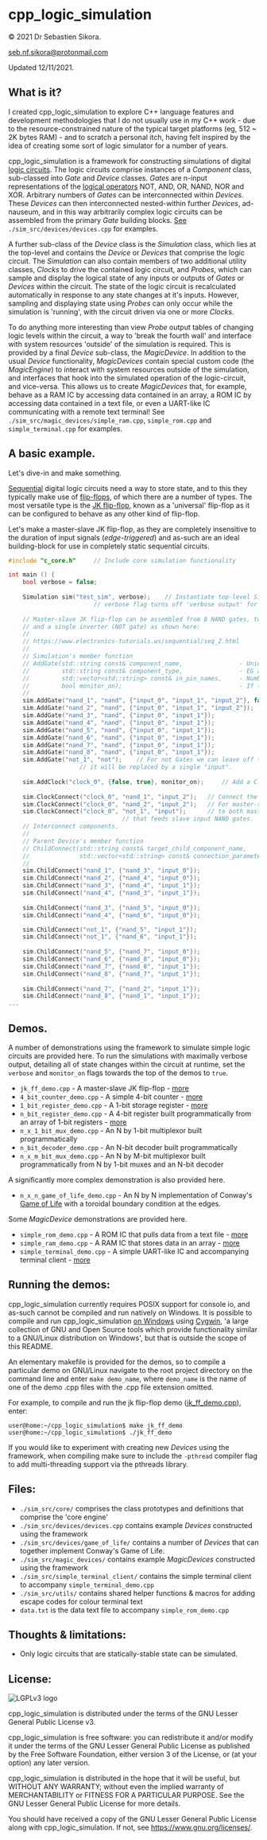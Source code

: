 # cpp_logic_simulation

© 2021 Dr Sebastien Sikora.

[seb.nf.sikora@protonmail.com](mailto:seb.nf.sikora@protonmail.com)

Updated 12/11/2021.

What is it?
-------------------------

I created cpp_logic_simulation to explore C++ language features and development methodologies that I do not usually use in my C++ work - due to the resource-constrained nature of the typical target platforms (eg, 512 ~ 2K bytes RAM) - and to scratch a personal itch, having felt inspired by the idea of creating some sort of logic simulator for a number of years.

cpp_logic_simulation is a framework for constructing simulations of digital [logic circuits](https://learn.sparkfun.com/tutorials/digital-logic/all). The logic circuits comprise instances of a *Component* class, sub-classed into *Gate* and *Device* classes. *Gates* are n-input representations of the [logical operators](https://learn.sparkfun.com/tutorials/digital-logic/all#combinational-logic) NOT, AND, OR, NAND, NOR and XOR. Arbitrary numbers of *Gates* can be interconnected within *Devices*. These *Devices* can then interconnected nested-within further *Devices*, ad-nauseum, and in this way arbitrarily complex logic circuits can be assembled from the primary *Gate* building blocks. [See](./sim_src/devices/devices.cpp) `./sim_src/devices/devices.cpp` for examples.

A further sub-class of the *Device* class is the *Simulation* class, which lies at the top-level and contains the *Device* or *Devices* that comprise the logic circuit. The *Simulation* can also contain members of two additional utility classes, *Clocks* to drive the contained logic circuit, and *Probes*, which can sample and display the logical state of any inputs or outputs of *Gates* or *Devices* within the circuit. The state of the logic circuit is recalculated automatically in response to any state changes at it's inputs. However, sampling and displaying state using *Probes* can only occur while the simulation is 'running', with the circuit driven via one or more *Clocks*.

To do anything more interesting than view *Probe* output tables of changing logic levels within the circuit, a way to 'break the fourth wall' and interface with system resources 'outside' of the simulation is required. This is provided by a final *Device* sub-class, the *MagicDevice*. In addition to the usual *Device* functionality, *MagicDevices* contain special custom code (the *MagicEngine*) to interact with system resources outside of the simulation, and interfaces that hook into the simulated operation of the logic-circuit, and vice-versa. This allows us to create *MagicDevices* that, for example, behave as a RAM IC by accessing data contained in an array, a ROM IC by accessing data contained in a text file, or even a UART-like IC communicating with a remote text terminal! See `./sim_src/magic_devices/simple_ram.cpp`, `simple_rom.cpp` and `simple_terminal.cpp` for examples.

A basic example.
-------------------------

Let's dive-in and make something.

[Sequential](https://en.wikipedia.org/wiki/Sequential_logic) digital logic circuits need a way to store state, and to this they typically make use of [flip-flops](https://en.wikipedia.org/wiki/Flip-flop_(electronics)), of which there are a number of types. The most versatile type is the [JK flip-flop](https://www.electronics-tutorials.ws/sequential/seq_2.html), known as a 'universal' flip-flop as it can be configured to behave as any other kind of flip-flop.

Let's make a master-slave JK flip-flop, as they are completely insensitive to the duration of input signals (*edge-triggered*) and as-such are an ideal building-block for use in completely static sequential circuits.

```cpp
#include "c_core.h" 	// Include core simulation functionality

int main () {
	bool verbose = false;
	
	Simulation sim("test_sim", verbose);	// Instantiate top-level Simulation Device.
						// verbose flag turns off 'verbose output' for now.
	
	// Master-slave JK flip-flop can be assembled from 8 NAND gates, two three-input and six two-input,
	// and a single inverter (NOT gate) as shown here:
	//
	// https://www.electronics-tutorials.ws/sequential/seq_2.html
	//
	// Simulation's member function
	// AddGate(std::string const& component_name,                - Unique identifier string.
	//         std::string const& component_type,                - EG and, or, nand, nor, xor, not.
	//         std::vector<std::string> const& in_pin_names,     - Number of inputs determined from names.
	//         bool monitor_on);                                 - If flag = true changes in input or output
	//					                                                    states are reported on the console.
	sim.AddGate("nand_1", "nand", {"input_0", "input_1", "input_2"}, false);
	sim.AddGate("nand_2", "nand", {"input_0", "input_1", "input_2"});
	sim.AddGate("nand_3", "nand", {"input_0", "input_1"});
	sim.AddGate("nand_4", "nand", {"input_0", "input_1"});
	sim.AddGate("nand_5", "nand", {"input_0", "input_1"});
	sim.AddGate("nand_6", "nand", {"input_0", "input_1"});
	sim.AddGate("nand_7", "nand", {"input_0", "input_1"});
	sim.AddGate("nand_8", "nand", {"input_0", "input_1"});
	sim.AddGate("not_1", "not");	// For not Gates we can leave off the in pins vector,
					// it will be replaced by a single "input".
	
	sim.AddClock("clock_0", {false, true}, monitor_on);		// Add a Clock.
	
	sim.ClockConnect("clock_0", "nand_1", "input_2");	// Connect the clock where needed.
	sim.ClockConnect("clock_0", "nand_2", "input_2");	// For master-slave JK flip-flop clock connects
	sim.ClockConnect("clock_0", "not_1", "input");		// to both master input NAND gates and NOT gate
								// that feeds slave input NAND gates.
	// Interconnect components.
	//
	// Parent Device's member function
	// ChildConnect(std::string const& target_child_component_name,
	//              std::vector<std::string> const& connection_parameters);
	//
	sim.ChildConnect("nand_1", {"nand_3", "input_0"});
	sim.ChildConnect("nand_2", {"nand_4", "input_0"});
	sim.ChildConnect("nand_3", {"nand_4", "input_1"});
	sim.ChildConnect("nand_4", {"nand_3", "input_1"});
	
	sim.ChildConnect("nand_3", {"nand_5", "input_0"});
	sim.ChildConnect("nand_4", {"nand_6", "input_0"});

	sim.ChildConnect("not_1", {"nand_5", "input_1"});
	sim.ChildConnect("not_1", {"nand_6", "input_1"});
	
	sim.ChildConnect("nand_5", {"nand_7", "input_0"});
	sim.ChildConnect("nand_6", {"nand_8", "input_0"});
	sim.ChildConnect("nand_7", {"nand_8", "input_1"});
	sim.ChildConnect("nand_8", {"nand_7", "input_1"});
	
	sim.ChildConnect("nand_7", {"nand_2", "input_1"});
	sim.ChildConnect("nand_8", {"nand_1", "input_1"});
...
```

Demos.
-------------------------

A number of demonstrations using the framework to simulate simple logic circuits are provided here. To run the simulations with maximally verbose output, detailing all of state changes within the circuit at runtime, set the `verbose` and `monitor_on` flags towards the top of the demos to `true`.
* `jk_ff_demo.cpp` - A master-slave JK flip-flop - [more](./sim_doc/jk_ff_demo.md)
* `4_bit_counter_demo.cpp` - A simple 4-bit counter - [more](./sim_doc/4_bit_counter_demo.md)
* `1_bit_register_demo.cpp` - A 1-bit storage register - [more](./sim_doc/1_bit_register_demo.md)
* `n_bit_register_demo.cpp` - A 4-bit register built programmatically from an array of 1-bit registers - [more](./sim_doc/n_bit_register_demo.md)
* `n_x_1_bit_mux_demo.cpp` - An N by 1-bit multiplexor built programmatically
* `n_bit_decoder_demo.cpp` - An N-bit decoder built programmatically
* `n_x_m_bit_mux_demo.cpp` - An N by M-bit multiplexor built programmatically from N by 1-bit muxes and an N-bit decoder

A significantly more complex demonstration is also provided here.
* `n_x_n_game_of_life_demo.cpp` - An N by N implementation of Conway's [Game of Life](https://en.wikipedia.org/wiki/Conway%27s_Game_of_Life) with a toroidal boundary condition at the edges.

Some *MagicDevice* demonstrations are provided here.
* `simple_rom_demo.cpp` - A ROM IC that pulls data from a text file - [more](./sim_doc/simple_rom_demo.md)
* `simple_ram_demo.cpp` - A RAM IC that stores data in an array - [more](./sim_doc/simple_ram_demo.md)
* `simple_terminal_demo.cpp` - A simple UART-like IC and accompanying terminal client - [more](./sim_doc/simple_terminal_demo.md)

Running the demos:
-------------------------

cpp_logic_simulation currently requires POSIX support for console io, and as-such cannot be compiled and run natively on Windows. It is possible to compile and run cpp_logic_simulation [on Windows](https://www.staff.ncl.ac.uk/andrey.mokhov/EEE1008/first-c-program.html) using [Cygwin](https://www.cygwin.com/), 'a large collection of GNU and Open Source tools which provide functionality similar to a GNU/Linux distribution on Windows', but that is outside the scope of this README. 

An elementary makefile is provided for the demos, so to compile a particular demo on GNU/Linux navigate to the root project directory on the command line and enter `make demo_name`, where `demo_name` is the name of one of the demo .cpp files with the .cpp file extension omitted.

For example, to compile and run the jk flip-flop demo ([jk_ff_demo.cpp](jk_ff_demo.cpp)), enter:

```
user@home:~/cpp_logic_simulation$ make jk_ff_demo
user@home:~/cpp_logic_simulation$ ./jk_ff_demo
```

If you would like to experiment with creating new *Devices* using the framework, when compiling make sure to include the `-pthread` compiler flag to add multi-threading support via the pthreads library.

Files:
-------------------------
* `./sim_src/core/` comprises the class prototypes and definitions that comprise the 'core engine'
* `./sim_src/devices/devices.cpp` contains example *Devices* constructed using the framework
* `./sim_src/devices/game_of_life/` contains a number of *Devices* that can together implement Conway's Game of Life.
* `./sim_src/magic_devices/` contains example *MagicDevices* constructed using the framework
* `./sim_src/simple_terminal_client/` contains the simple terminal client to accompany `simple_terminal_demo.cpp`
* `./sim_src/utils/` contains shared helper functions & macros for adding escape codes for colour terminal text
* `data.txt` is the data text file to accompany `simple_rom_demo.cpp`

Thoughts & limitations:
-------------------------

* Only logic circuits that are statically-stable state can be simulated.

License:
-------------------------

![LGPLv3 logo](sim_doc/220px-LGPLv3_Logo.png)

cpp_logic_simulation is distributed under the terms of the GNU Lesser General Public License v3.

cpp_logic_simulation is free software: you can redistribute it and/or modify it under the terms of the GNU Lesser General Public License as published by the Free Software Foundation, either version 3 of the License, or (at your option) any later version.

cpp_logic_simulation is distributed in the hope that it will be useful, but WITHOUT ANY WARRANTY; without even the implied warranty of MERCHANTABILITY or FITNESS FOR A PARTICULAR PURPOSE.  See the GNU Lesser General Public License for more details.

You should have received a copy of the GNU Lesser General Public License along with cpp_logic_simulation.  If not, see <https://www.gnu.org/licenses/>.
